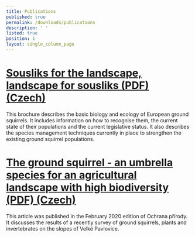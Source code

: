 ```yaml
---
title: Publications
published: true
permalink: /downloads/publications
description: ' '
listed: true
position: 1
layout: single_column_page
---
```

# [Sousliks for the landscape, landscape for sousliks (PDF) (Czech)](https://www.syslinavinici.cz/media/brozura_SYKR_CZ_web.pdf)

This brochure describes the basic biology and ecology of European ground squirrels. It includes information on how to recognise them, the current state of their populations and the current legislative status. It also describes the species management techniques currently in place to strengthen the existing ground squirrel populations.

# [The ground squirrel - an umbrella species for an agricultural landscape with high biodiversity (PDF) (Czech)](https://www.syslinavinici.cz/media/OP_022020_Sysel.pdf)

This article was published in the February 2020 edition of Ochrana přírody. It discusses the results of a recently survey of ground squirrels, plants and invertebrates on the slopes of Velké Pavlovice.
